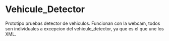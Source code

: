 # Vehicule_Detector


Prototipo pruebas detector de vehiculos.
Funcionan con la webcam, todos son individuales a excepcion del vehicule_detector, ya que es el que une los XML.
